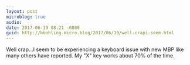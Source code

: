 ```yaml
---
layout: post
microblog: true
audio: 
date: 2017-06-19 08:21 -0800
guid: http://bbohling.micro.blog/2017/06/19/well-crapi-seem.html
---
```

Well crap...I seem to be experiencing a keyboard issue with new MBP like many others have reported. My "X" key works about 70% of the time.
